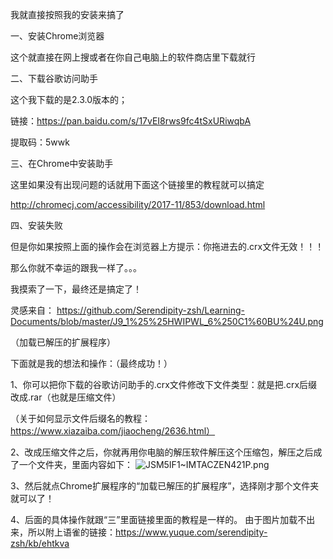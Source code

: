 我就直接按照我的安装来搞了



一、安装Chrome浏览器

这个就直接在网上搜或者在你自己电脑上的软件商店里下载就行



二、下载谷歌访问助手

这个我下载的是2.3.0版本的；

链接：https://pan.baidu.com/s/17vEI8rws9fc4tSxURiwqbA

提取码：5wwk

三、在Chrome中安装助手

这里如果没有出现问题的话就用下面这个链接里的教程就可以搞定

http://chromecj.com/accessibility/2017-11/853/download.html

四、安装失败

但是你如果按照上面的操作会在浏览器上方提示：你拖进去的.crx文件无效！！！

那么你就不幸运的跟我一样了。。。

我摸索了一下，最终还是搞定了！

灵感来自：
https://github.com/Serendipity-zsh/Learning-Documents/blob/master/J9_1%25%25HWIPWL_6%250C1%60BU%24U.png


（加载已解压的扩展程序）

下面就是我的想法和操作：（最终成功！）

1、你可以把你下载的谷歌访问助手的.crx文件修改下文件类型：就是把.crx后缀改成.rar（也就是压缩文件）

（关于如何显示文件后缀名的教程：https://www.xiazaiba.com/jiaocheng/2636.html）

2、改成压缩文件之后，你就再用你电脑的解压软件解压这个压缩包，解压之后成了一个文件夹，里面内容如下：
![JSM5IF1~IMTACZEN421P.png](3)

3、然后就点Chrome扩展程序的“加载已解压的扩展程序”，选择刚才那个文件夹就可以了！

4、后面的具体操作就跟“三”里面链接里面的教程是一样的。
由于图片加载不出来，所以附上语雀的链接：https://www.yuque.com/serendipity-zsh/kb/ehtkva
